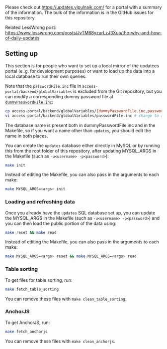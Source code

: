Please check out https://updates.vipulnaik.com/ for a portal with a
summary of the information. The bulk of the information is in the
GitHub issues for this repository.

Related LessWrong post:
https://www.lesswrong.com/posts/JvTM68yzurLzJ3Xua/the-why-and-how-of-daily-updates

## Setting up

This section is for people who want to set up a local mirror of the
updatees portal (e..g. for development purposes) or want to load up
the data into a local database to run their own queries.

Note that the `passwordFile.inc` file in
`access-portal/backend/globalVariables` is excluded from the Git
repository, but you can modify a corresponding dummy password file at
[`dummyPasswordFile.inc`](https://github.com/vipulnaik/daily-updates/blob/master/access-portal/backend/globalVariables/dummyPasswordFile.inc):

```bash
cp access-portal/backend/globalVariables/{dummyPasswordFile.inc,passwordFile.inc}
vi access-portal/backend/globalVariables/passwordFile.inc # change to add database login info
```

The database name is present both in dummyPasswordFile.inc and in the
Makefile, so if you want a name other than `updates`, you should
edit the name in both places.

You can create the `updates` database either directly in MySQL or
by running this from the root folder of this repository, after
updating MYSQL_ARGS in the Makefile (such as `-u<username>
-p<password>`):

```bash
make init
```

Instead of editing the Makefile, you can also pass in the arguments to each make:

```bash
make MYSQL_ARGS=<args> init
```

### Loading and refreshing data

Once you already have the `updates` SQL database set up, you can
update the MYSQL_ARGS in the Makefile (such as `-u<username>
-p<password>`) and you can then load the public portion of the data using:

```bash
make reset && make read
```

Instead of editing the Makefile, you can also pass in the arguments to each make:

```bash
make MYSQL_ARGS=<args> reset && make MYSQL_ARGS=<args> read
```

### Table sorting

To get files for table sorting, run:

```bash
make fetch_table_sorting
```

You can remove these files with `make clean_table_sorting`.

### AnchorJS

To get AnchorJS, run:

```bash
make fetch_anchorjs
```

You can remove these files with `make clean_anchorjs`.
